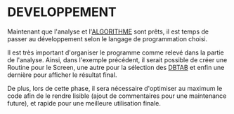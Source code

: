 # DEVELOPPEMENT

Maintenant que l'analyse et l'[ALGORITHME](./03_ALGORITHME.md) sont prêts, il est temps de passer au développement selon le langage de programmation choisi.

Il est très important d'organiser le programme comme relevé dans la partie de l'analyse. Ainsi, dans l'exemple précédent, il serait possible de créer une Routine pour le Screen, une autre pour la sélection des [DBTAB](../08_DB_TABLES/02_TABLES.md) et enfin une dernière pour afficher le résultat final.

De plus, lors de cette phase, il sera nécessaire d'optimiser au maximum le code afin de le rendre lisible (ajout de commentaires pour une maintenance future), et rapide pour une meilleure utilisation finale.